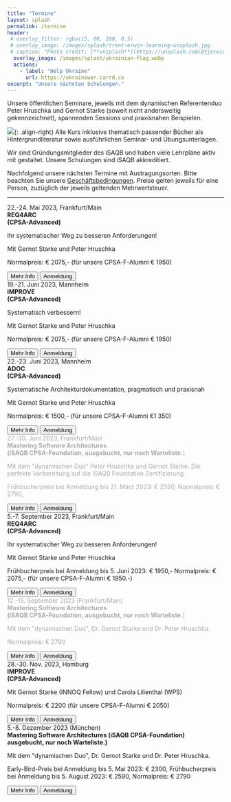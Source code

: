 ```yaml
---
title: "Termine"
layout: splash
permalink: /termine
header:
 # overlay_filter: rgba(15, 80, 180, 0.5)
 # overlay_image: /images/splash/trent-erwin-learning-unsplash.jpg
 # caption: "Photo credit: [**unsplash**](https://unsplash.com/@tjerwin)"
  overlay_image: /images/splash/ukrainian-flag.webp
  actions: 
    - label: "Help Ukraine"  
      url: https://ukrainewar.carrd.co  
excerpt: "Unsere nächsten Schulungen."
---
```


Unsere öffentlichen Seminare, jeweils mit dem dynamischen Referentenduo Peter Hruschka und Gernot Starke (soweit nicht andersweitig gekennzeichnet), spannenden Sessions und praxisnahen Beispielen.

![](/images/training/LICENSED_TRAINING_logo.webp){: .align-right}
Alle Kurs inklusive thematisch passender Bücher als Hintergrundliteratur sowie ausführlichen Seminar- und Übungsunterlagen.

Wir sind Gründungsmitglieder des iSAQB und haben viele Lehrpläne aktiv mit gestaltet.
Unsere Schulungen sind iSAQB akkreditiert.


Nachfolgend unsere nächsten Termine mit Austragungsorten.
Bitte beachten Sie unsere <a href="/terms">Geschäftsbedingungen</a>. Preise gelten jeweils für eine Person, zuzüglich der jeweils geltenden Mehrwertsteuer.


<hr>

<div class="timeline">

 


<!-- ADOC Sept 2022 FRA 
<div class="container right"> 
  <div class="content" >
    19.-20. September 2022 (Frankfurt)<br>
    <strong class="blue-head">ADOC - Effektive Architekturdokumentation<br>
    (iSAQB CPSA-Advanced)</strong> 
    <p>Mit dem "dynamischen Duo", Dr. Gernot Starke und Dr. Peter Hruschka.</p>
      <p class="date-small">
        Frühbucherpreis bei Anmeldung bis 20. Juni 2022: € 1.350,-
        Normalpreis: € 1.500,- (für unsere CPSA-F-Alumni € 1.350.-)
      </p>
    <a href="info-adoc"><button class="button buttonADOC">Mehr Info</button></a>
    <a href="anmeldung"><button class="button buttonAnmeldung">Anmeldung</button></a>
    </div>
</div> 
-->

<!-- Req4Arc Sept 22, FRA 
<div class="container left">  
    <div class="content">
      21.-23. September 2022, Frankfurt/Main<br>
      <strong class="blue-head"">REQ4ARC <br>(CPSA-Advanced)</strong><br>
      <p>Ihr systematischer Weg zu besseren Anforderungen!
      </p>
    <p>Mit Gernot Starke und Peter Hruschka</p>
      <p class="date-small">
        Frühbucherpreis bei Anmeldung bis 25. Juni 2022: € 1.950,-
        Normalpreis: € 2.075,- (für unsere CPSA-F-Alumni € 1.950.-)
      </p>
      <a href="info-req4arc"><button class="button buttonReq4Arc">Mehr Info</button></a>
      <a href="anmeldung"><button class="button buttonAnmeldung">Anmeldung</button></a>
  </div>
</div>
-->


<!-- Req4Arc Mai 2023, FRA -->
<div class="container left">  
    <div class="content">
      22.-24. Mai 2023, Frankfurt/Main<br>
      <strong class="blue-head">REQ4ARC <br>(CPSA-Advanced)</strong><br>
      <p>Ihr systematischer Weg zu besseren Anforderungen!
      </p>
    <p>Mit Gernot Starke und Peter Hruschka</p>
      <p class="date-small">
       Normalpreis: € 2075,- (für unsere CPSA-F-Alumni € 1950)
      </p>
      <a href="info-req4arc"><button class="button buttonReq4Arc">Mehr Info</button></a>
      <a href="anmeldung"><button class="button buttonAnmeldung">Anmeldung</button></a>
  </div>
</div>

<!-- IMPROVE Juni 2023, FRA -->
<div class="container right">  
    <div class="content">
      19.-21. Juni 2023, Mannheim<br>
      <strong class="blue-head">IMPROVE <br>(CPSA-Advanced)</strong><br>
      <p>Systematisch verbessern!
      </p>
    <p>Mit Gernot Starke und Peter Hruschka</p>
      <p class="date-small">
        Normalpreis: € 2075,- (für unsere CPSA-F-Alumni € 1950)
      </p>
      <a href="info-improve"><button class="button buttonImprove">Mehr Info</button></a>
      <a href="anmeldung"><button class="button buttonAnmeldung">Anmeldung</button></a>
  </div>
</div>

<!-- ADOC Juni 2023, FRA -->
<div class="container left">  
    <div class="content">
      22.-23. Juni 2023, Mannheim<br>
      <strong class="blue-head">ADOC <br>(CPSA-Advanced)</strong><br>
      <p>Systematische Architekturdokumentation, pragmatisch und praxisnah
      </p>
    <p>Mit Gernot Starke und Peter Hruschka</p>
      <p class="date-small">
        Normalpreis: € 1500,- (für unsere CPSA-F-Alumni €1 350)
      </p>
      <a href="info-adoc"><button class="button buttonAdoc">Mehr Info</button></a>
      <a href="anmeldung"><button class="button buttonAnmeldung">Anmeldung</button></a>
  </div>
</div>

<!-- MSA Juni 2023 FRA -->
<div class="container right"> 
    <div class="content" style="color:darkgrey">
     27.-30. Juni 2023, Frankfurt/Main<br>
      <strong class="blue-head">Mastering Software Architectures<br> 
     (iSAQB CPSA-Foundation,
     </strong> 
     <strong class="booked-out"> ausgebucht, nur noch Warteliste.</strong>)
      <p>
        Mit dem "dynamischen Duo" Peter Hruschka und Gernot Starke.
        Die perfekte Vorbereitung auf die iSAQB Foundation Zertifizierung.
      </p>
  <p class="date-small">
       Frühbucherpreis bei Anmeldung bis 21. März 2023: € 2590,
       Normalpreis: € 2790,
     </p>
      <a href="info-msa"><button class="button buttonMSA">Mehr Info</button></a>
      <a href="anmeldung"><button class="button buttonAnmeldung">Anmeldung</button></a>
  </div><!-- content -->
 </div> <!-- container-->

<!-- Req4Arc September 2023, FRA -->
<div class="container left">  
    <div class="content">
      5.-7. September 2023, Frankfurt/Main<br>
      <strong class="blue-head">REQ4ARC <br>(CPSA-Advanced)</strong><br>
      <p>Ihr systematischer Weg zu besseren Anforderungen!
      </p>
    <p>Mit Gernot Starke und Peter Hruschka</p>
      <p class="date-small">
        Frühbucherpreis bei Anmeldung bis 5. Juni 2023: € 1950,-
        Normalpreis: € 2075,- (für unsere CPSA-F-Alumni € 1950.-)
      </p>
      <a href="info-req4arc"><button class="button buttonReq4Arc">Mehr Info</button></a>
      <a href="anmeldung"><button class="button buttonAnmeldung">Anmeldung</button></a>
  </div>
</div>


<!-- MSA September 2023, FRA -->
<div class="container right"> 
<div class="content" style="color:darkgrey">
    12.-15. September 2023 (Frankfurt/Main)<br>
      <strong class="blue-head">Mastering Software Architectures<br>
    (iSAQB CPSA-Foundation,</strong><strong class="booked-out"> ausgebucht, nur noch Warteliste.</strong>)
    <p>Mit dem "dynamischen Duo", Dr. Gernot Starke und Dr. Peter Hruschka.</p>
    <p class="date-small">
        Normalpreis: € 2790
      </p>
    <a href="info-msa"><button class="button buttonMSA">Mehr Info</button></a>
    <a href="anmeldung"><button class="button buttonAnmeldung">Anmeldung</button></a>
    </div>
</div> 


<div class="container left"> <!-- IMPROVE NOV 2023 Hamburg-->
    <div class="content">
      28.-30. Nov. 2023, Hamburg <br>
      <strong class="blue-head">IMPROVE<br> 
      (CPSA-Advanced)</strong><br>
    <p>Mit Gernot Starke (INNOQ Fellow) und Carola Lilienthal (WPS)</p>
      <p class="date-small">
        Normalpreis: € 2200 (für unsere CPSA-F-Alumni € 2050)
      </p>
      <a href="info-improve"><button class="button buttonImprove">Mehr Info</button></a>
      <a href="anmeldung"><button class="button buttonAnmeldung">Anmeldung</button></a>
  </div><!-- content -->
</div><!-- container-->

<!-- MSA Dezember 2023, MUC -->
<div class="container right"> 
  <div class="content" >
    5.-8. Dezember 2023 (München)<br>
    <strong class="blue-head">Mastering Software Architectures
    (iSAQB CPSA-Foundation)<br>
    <strong class="booked-out"> ausgebucht, nur noch Warteliste.</strong>)
    </strong> 
    <p>Mit dem "dynamischen Duo", Dr. Gernot Starke und Dr. Peter Hruschka.</p>
    <p class="date-small">
        Early-Bird-Preis bei Anmeldung bis 5. Mai 2023: € 2300,
        Frühbucherpreis bei Anmeldung bis 5. August 2023: € 2590,
       Normalpreis: € 2790
      </p>
    <a href="info-msa"><button class="button buttonMSA">Mehr Info</button></a>
    <a href="anmeldung"><button class="button buttonAnmeldung">Anmeldung</button></a>
    </div>
</div> 

<!-- example "ausgebucht":
<div class="container left">
  <div class="content" style="color:darkgrey">
    15.-18. März 2022 (Frankfurt)
    <strong>Mastering Software Architectures</strong> 
    <p>Mit dem "dynamischen Duo", Dr. Gernot Starke und Dr. Peter Hruschka.</p>
    <p style="color:red;">(Ausgebucht, nur noch Warteliste)</p>
    <a href="info-msa"><button class="button buttonMSA">Mehr Info</button></a>
    <a href="anmeldung"><button class="button buttonAnmeldung">Anmeldung</button></a>

    </div>
</div> 
=== -->

</div>
